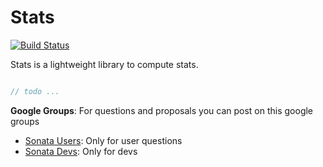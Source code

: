Stats
=====

[![Build Status](https://secure.travis-ci.org/sonata-project/stats.png)](https://secure.travis-ci.org/#!/sonata-project/stats)


Stats is a lightweight library to compute stats.


```php

// todo ...

```


**Google Groups**: For questions and proposals you can post on this google groups

* [Sonata Users](https://groups.google.com/group/sonata-users): Only for user questions
* [Sonata Devs](https://groups.google.com/group/sonata-devs): Only for devs